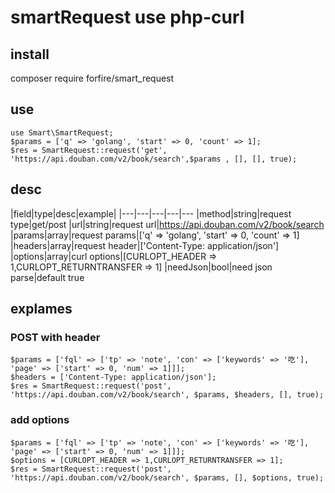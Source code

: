 # smartRequest use php-curl


## install
composer require forfire/smart_request

## use 
```
use Smart\SmartRequest;
$params = ['q' => 'golang', 'start' => 0, 'count' => 1];
$res = SmartRequest::request('get', 'https://api.douban.com/v2/book/search',$params , [], [], true);
```

## desc


|field|type|desc|example|
|---|---|---|---|---
|method|string|request type|get/post
|url|string|request url|https://api.douban.com/v2/book/search
|params|array|request params|['q' => 'golang', 'start' => 0, 'count' => 1]
|headers|array|request header|['Content-Type: application/json'] 
|options|array|curl options|[CURLOPT_HEADER => 1,CURLOPT_RETURNTRANSFER => 1]
|needJson|bool|need json parse|default true

## explames

### POST with header
```
$params = ['fql' => ['tp' => 'note', 'con' => ['keywords' => '吃'], 'page' => ['start' => 0, 'num' => 1]]];
$headers = ['Content-Type: application/json'];
$res = SmartRequest::request('post', 'https://api.douban.com/v2/book/search', $params, $headers, [], true);
```

### add options
```
$params = ['fql' => ['tp' => 'note', 'con' => ['keywords' => '吃'], 'page' => ['start' => 0, 'num' => 1]]];
$options = [CURLOPT_HEADER => 1,CURLOPT_RETURNTRANSFER => 1];
$res = SmartRequest::request('post', 'https://api.douban.com/v2/book/search', $params, [], $options, true);
```






